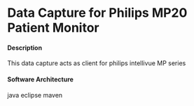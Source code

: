 # Data Capture for Philips MP20 Patient Monitor

#### Description
This data capture acts as client for philips intellivue MP series

#### Software Architecture
java eclipse maven

